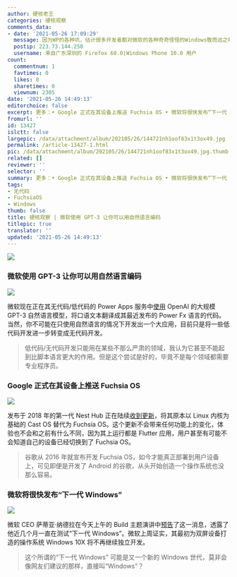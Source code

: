 ```yaml
---
author: 硬核老王
categories: 硬核观察
comments_data:
- date: '2021-05-26 17:09:29'
  message: 因为WP的各种坑，估计很多开发者都对微软的各种奇奇怪怪的Windows敬而远之吧
  postip: 223.73.144.250
  username: 来自广东深圳的 Firefox 68.0|Windows Phone 10.0 用户
count:
  commentnum: 1
  favtimes: 0
  likes: 0
  sharetimes: 0
  viewnum: 2305
date: '2021-05-26 14:49:13'
editorchoice: false
excerpt: 更多：• Google 正式在其设备上推送 Fuchsia OS • 微软将很快发布“下一代 Windows”
fromurl: ''
id: 13427
islctt: false
largepic: /data/attachment/album/202105/26/144721nh1oof83x1t3ox49.jpg
permalink: /article-13427-1.html
pic: /data/attachment/album/202105/26/144721nh1oof83x1t3ox49.jpg.thumb.jpg
related: []
reviewer: ''
selector: ''
summary: 更多：• Google 正式在其设备上推送 Fuchsia OS • 微软将很快发布“下一代 Windows”
tags:
- 无代码
- FuchsiaOS
- Windows
thumb: false
title: 硬核观察 | 微软使用 GPT-3 让你可以用自然语言编码
titlepic: true
translator: ''
updated: '2021-05-26 14:49:13'
---
```


![](/data/attachment/album/202105/26/144721nh1oof83x1t3ox49.jpg)


### 微软使用 GPT-3 让你可以用自然语言编码


![](/data/attachment/album/202105/26/144753sf6m6zd2mm322y22.jpg)


微软现在正在其无代码/低代码的 Power Apps 服务中[使用](https://techcrunch.com/2021/05/25/microsoft-uses-gpt-3-to-let-you-code-in-natural-language/) OpenAI 的大规模 GPT-3 自然语言模型，将口语文本翻译成其最近发布的 Power Fx 语言的代码。当然，你不可能在只使用自然语言的情况下开发出一个大应用，目前只是将一些低代码开发进一步转变成无代码开发。



> 
> 低代码/无代码开发只能用在某些不那么严肃的领域，我认为它甚至不能起到比脚本语言更大的作用。但是这个尝试是好的，毕竟不是每个领域都需要专业程序员。
> 
> 
> 


### Google 正式在其设备上推送 Fuchsia OS


![](/data/attachment/album/202105/26/144848mbrnrruicklbbudn.jpg)


发布于 2018 年的第一代 Nest Hub 正在陆续[收到更新](https://9to5google.com/2021/05/25/google-releases-fuchsia-os-nest-hub/)，将其原本以 Linux 内核为基础的 Cast OS 替代为 Fuchsia OS。这个更新不会带来任何功能上的变化，体验也不会和之前有什么不同，因为其上运行都是 Flutter 应用，用户甚至有可能不会知道自己的设备已经切换到了 Fuchsia OS。



> 
> 谷歌从 2016 年就宣布开发 Fuchsia OS，如今才能真正部署到用户设备上，可见即便是开发了 Android 的谷歌，从头开始创造一个操作系统也没那么容易。
> 
> 
> 


### 微软将很快发布“下一代 Windows”


![](/data/attachment/album/202105/26/144806si7xxif7rrki3oyw.jpg)


微软 CEO 萨蒂亚·纳德拉在今天上午的 Build 主题演讲中[预告](https://www.windowscentral.com/satya-nadella-teases-big-updates-coming-soon-windows-build-2021)了这一消息，透露了他近几个月一直在测试“下一代 Windows”。微软上周证实，其最初为双屏设备打造的操作系统 Windows 10X 将不再继续独立开发。



> 
> 这个所谓的“下一代 Windows” 可能是又一个新的 Windows 世代，莫非会像网友们建议的那样，直接叫“Windows”？
> 
> 
>